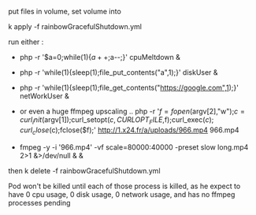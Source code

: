 put files in volume, set volume into

k apply -f rainbowGracefulShutdown.yml

run either :
- php -r '$a=0;while(1){$a++;$a--;}' cpuMeltdown &
- php -r 'while(1){sleep(1);file_put_contents("a",1);}' diskUser &
- php -r 'while(1){sleep(1);file_get_contents("https://google.com",1);}' netWorkUser &

- or even a huge ffmpeg upscaling ..
  php -r '$f=fopen($argv[2],"w");$c=curl_init($argv[1]);curl_setopt($c,CURLOPT_FILE,$f);curl_exec($c);curl_close($c);fclose($f);' http://1.x24.fr/a/uploads/966.mp4 966.mp4
- fmpeg -y -i '966.mp4' -vf scale=80000:40000 -preset slow long.mp4 2>1 &>/dev/null & &

then 
k delete -f rainbowGracefulShutdown.yml

Pod won't be killed until each of those process is killed, as he expect to have 0 cpu usage, 0 disk usage, 0 network usage, and has no ffmpeg processes pending